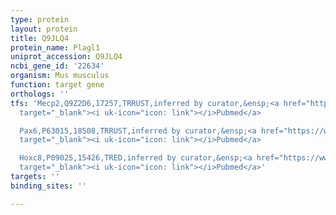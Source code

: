 ```yaml
---
type: protein
layout: protein
title: Q9JLQ4
protein_name: Plagl1
uniprot_accession: Q9JLQ4
ncbi_gene_id: '22634'
organism: Mus musculus
function: target gene
orthologs: ''
tfs: 'Mecp2,Q9Z2D6,17257,TRRUST,inferred by curator,&ensp;<a href="https://www.ncbi.nlm.nih.gov/pubmed/?term=18989361%5Buid%5D+OR+29087512%5Buid%5D"
  target="_blank"><i uk-icon="icon: link"></i>Pubmed</a>

  Pax6,P63015,18508,TRRUST,inferred by curator,&ensp;<a href="https://www.ncbi.nlm.nih.gov/pubmed/?term=24073291%5Buid%5D+OR+29087512%5Buid%5D"
  target="_blank"><i uk-icon="icon: link"></i>Pubmed</a>

  Hoxc8,P09025,15426,TRED,inferred by curator,&ensp;<a href="https://www.ncbi.nlm.nih.gov/pubmed/?term=17202159%5Buid%5D"
  target="_blank"><i uk-icon="icon: link"></i>Pubmed</a>'
targets: ''
binding_sites: ''

---
```

